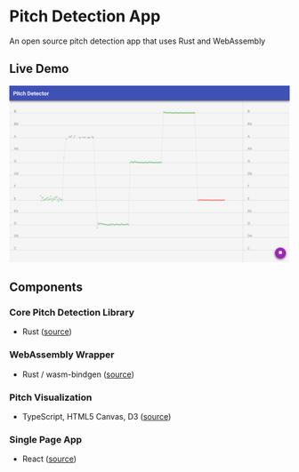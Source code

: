 # Pitch Detection App
An open source pitch detection app that uses Rust and WebAssembly

## Live Demo
[![Demo Page](./demo.png)](https://alesgenova.github.io/pitch-detection-app/)

## Components
### Core Pitch Detection Library
- Rust ([source](https://github.com/alesgenova/pitch-detection))

### WebAssembly Wrapper
- Rust / wasm-bindgen ([source](https://github.com/alesgenova/pitch-detection-app/tree/master/wasm))

### Pitch Visualization
- TypeScript, HTML5 Canvas, D3 ([source](https://github.com/alesgenova/pitch-detection-app/tree/master/display))

### Single Page App
- React ([source](https://github.com/alesgenova/pitch-detection-app/tree/master/client))
